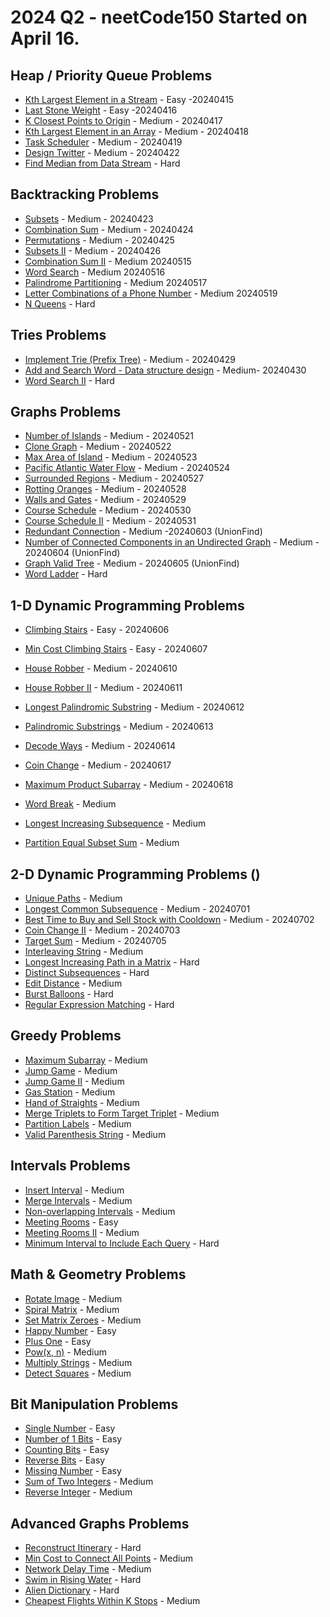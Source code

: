 # 2024 Q2  - neetCode150 Started on April 16.

## Heap / Priority Queue Problems

- [Kth Largest Element in a Stream](https://leetcode.com/problems/kth-largest-element-in-a-stream/) - Easy -20240415
- [Last Stone Weight](https://leetcode.com/problems/last-stone-weight/) - Easy -20240416
- [K Closest Points to Origin](https://leetcode.com/problems/k-closest-points-to-origin/) - Medium - 20240417
- [Kth Largest Element in an Array](https://leetcode.com/problems/kth-largest-element-in-an-array/) - Medium - 20240418
- [Task Scheduler](https://leetcode.com/problems/task-scheduler/) - Medium - 20240419
- [Design Twitter](https://leetcode.com/problems/design-twitter/) - Medium - 20240422
- [Find Median from Data Stream](https://leetcode.com/problems/find-median-from-data-stream/) - Hard

## Backtracking Problems

- [Subsets](https://leetcode.com/problems/subsets/) - Medium - 20240423
- [Combination Sum](https://leetcode.com/problems/combination-sum/) - Medium - 20240424
- [Permutations](https://leetcode.com/problems/permutations/) - Medium - 20240425
- [Subsets II](https://leetcode.com/problems/subsets-ii/) - Medium - 20240426
- [Combination Sum II](https://leetcode.com/problems/combination-sum-ii/) - Medium 20240515
- [Word Search](https://leetcode.com/problems/word-search/) - Medium 20240516
- [Palindrome Partitioning](https://leetcode.com/problems/palindrome-partitioning/) - Medium 20240517
- [Letter Combinations of a Phone Number](https://leetcode.com/problems/letter-combinations-of-a-phone-number/) - Medium 20240519
- [N Queens](https://leetcode.com/problems/n-queens/) - Hard

## Tries Problems

- [Implement Trie (Prefix Tree)](https://leetcode.com/problems/implement-trie-prefix-tree/) - Medium - 20240429
- [Add and Search Word - Data structure design](https://leetcode.com/problems/add-and-search-word-data-structure-design/) - Medium- 20240430
- [Word Search II](https://leetcode.com/problems/word-search-ii/) - Hard

## Graphs Problems

- [Number of Islands](https://leetcode.com/problems/number-of-islands/) - Medium - 20240521
- [Clone Graph](https://leetcode.com/problems/clone-graph/) - Medium - 20240522
- [Max Area of Island](https://leetcode.com/problems/max-area-of-island/) - Medium - 20240523
- [Pacific Atlantic Water Flow](https://leetcode.com/problems/pacific-atlantic-water-flow/) - Medium - 20240524
- [Surrounded Regions](https://leetcode.com/problems/surrounded-regions/) - Medium - 20240527
- [Rotting Oranges](https://leetcode.com/problems/rotting-oranges/) - Medium - 20240528
- [Walls and Gates](https://leetcode.com/problems/walls-and-gates/) - Medium - 20240529
- [Course Schedule](https://leetcode.com/problems/course-schedule/) - Medium - 20240530
- [Course Schedule II](https://leetcode.com/problems/course-schedule-ii/) - Medium - 20240531
- [Redundant Connection](https://leetcode.com/problems/redundant-connection/) - Medium -20240603 (UnionFind)
- [Number of Connected Components in an Undirected Graph](https://leetcode.com/problems/number-of-connected-components-in-an-undirected-graph/) - Medium - 20240604 (UnionFind)
- [Graph Valid Tree](https://leetcode.com/problems/graph-valid-tree/) - Medium - 20240605 (UnionFind)
- [Word Ladder](https://leetcode.com/problems/word-ladder/) - Hard

## 1-D Dynamic Programming Problems

- [Climbing Stairs](https://leetcode.com/problems/climbing-stairs/) - Easy - 20240606
- [Min Cost Climbing Stairs](https://leetcode.com/problems/min-cost-climbing-stairs/) - Easy - 20240607

- [House Robber](https://leetcode.com/problems/house-robber/) - Medium - 20240610
- [House Robber II](https://leetcode.com/problems/house-robber-ii/) - Medium - 20240611
- [Longest Palindromic Substring](https://leetcode.com/problems/longest-palindromic-substring/) - Medium - 20240612
- [Palindromic Substrings](https://leetcode.com/problems/palindromic-substrings/) - Medium - 20240613
- [Decode Ways](https://leetcode.com/problems/decode-ways/) - Medium - 20240614

- [Coin Change](https://leetcode.com/problems/coin-change/) - Medium - 20240617
- [Maximum Product Subarray](https://leetcode.com/problems/maximum-product-subarray/) - Medium - 20240618
- [Word Break](https://leetcode.com/problems/word-break/) - Medium
- [Longest Increasing Subsequence](https://leetcode.com/problems/longest-increasing-subsequence/) - Medium
- [Partition Equal Subset Sum](https://leetcode.com/problems/partition-equal-subset-sum/) - Medium


## 2-D Dynamic Programming Problems ()

- [Unique Paths](https://leetcode.com/problems/unique-paths/) - Medium
- [Longest Common Subsequence](https://leetcode.com/problems/longest-common-subsequence/) - Medium - 20240701
- [Best Time to Buy and Sell Stock with Cooldown](https://leetcode.com/problems/best-time-to-buy-and-sell-stock-with-cooldown/) - Medium - 20240702
- [Coin Change II](https://leetcode.com/problems/coin-change-ii/) - Medium - 20240703
- [Target Sum](https://leetcode.com/problems/target-sum/) - Medium - 20240705
- [Interleaving String](https://leetcode.com/problems/interleaving-string/) - Medium
- [Longest Increasing Path in a Matrix](https://leetcode.com/problems/longest-increasing-path-in-a-matrix/) - Hard
- [Distinct Subsequences](https://leetcode.com/problems/distinct-subsequences/) - Hard
- [Edit Distance](https://leetcode.com/problems/edit-distance/) - Medium
- [Burst Balloons](https://leetcode.com/problems/burst-balloons/) - Hard
- [Regular Expression Matching](https://leetcode.com/problems/regular-expression-matching/) - Hard

## Greedy Problems

- [Maximum Subarray](https://leetcode.com/problems/maximum-subarray/) - Medium
- [Jump Game](https://leetcode.com/problems/jump-game/) - Medium
- [Jump Game II](https://leetcode.com/problems/jump-game-ii/) - Medium
- [Gas Station](https://leetcode.com/problems/gas-station/) - Medium
- [Hand of Straights](https://leetcode.com/problems/hand-of-straights/) - Medium
- [Merge Triplets to Form Target Triplet](https://leetcode.com/problems/merge-triplets-to-form-target-triplet/) - Medium
- [Partition Labels](https://leetcode.com/problems/partition-labels/) - Medium
- [Valid Parenthesis String](https://leetcode.com/problems/valid-parenthesis-string/) - Medium

## Intervals Problems

- [Insert Interval](https://leetcode.com/problems/insert-interval/) - Medium
- [Merge Intervals](https://leetcode.com/problems/merge-intervals/) - Medium
- [Non-overlapping Intervals](https://leetcode.com/problems/non-overlapping-intervals/) - Medium
- [Meeting Rooms](https://leetcode.com/problems/meeting-rooms/) - Easy
- [Meeting Rooms II](https://leetcode.com/problems/meeting-rooms-ii/) - Medium
- [Minimum Interval to Include Each Query](https://leetcode.com/problems/minimum-interval-to-include-each-query/) - Hard

## Math & Geometry Problems

- [Rotate Image](https://leetcode.com/problems/rotate-image/) - Medium
- [Spiral Matrix](https://leetcode.com/problems/spiral-matrix/) - Medium
- [Set Matrix Zeroes](https://leetcode.com/problems/set-matrix-zeroes/) - Medium
- [Happy Number](https://leetcode.com/problems/happy-number/) - Easy
- [Plus One](https://leetcode.com/problems/plus-one/) - Easy
- [Pow(x, n)](https://leetcode.com/problems/powx-n/) - Medium
- [Multiply Strings](https://leetcode.com/problems/multiply-strings/) - Medium
- [Detect Squares](https://leetcode.com/problems/detect-squares/) - Medium

## Bit Manipulation Problems

- [Single Number](https://leetcode.com/problems/single-number/) - Easy
- [Number of 1 Bits](https://leetcode.com/problems/number-of-1-bits/) - Easy
- [Counting Bits](https://leetcode.com/problems/counting-bits/) - Easy
- [Reverse Bits](https://leetcode.com/problems/reverse-bits/) - Easy
- [Missing Number](https://leetcode.com/problems/missing-number/) - Easy
- [Sum of Two Integers](https://leetcode.com/problems/sum-of-two-integers/) - Medium
- [Reverse Integer](https://leetcode.com/problems/reverse-integer/) - Medium

## Advanced Graphs Problems

- [Reconstruct Itinerary](https://leetcode.com/problems/reconstruct-itinerary/) - Hard
- [Min Cost to Connect All Points](https://leetcode.com/problems/min-cost-to-connect-all-points/) - Medium
- [Network Delay Time](https://leetcode.com/problems/network-delay-time/) - Medium
- [Swim in Rising Water](https://leetcode.com/problems/swim-in-rising-water/) - Hard
- [Alien Dictionary](https://leetcode.com/problems/alien-dictionary/) - Hard
- [Cheapest Flights Within K Stops](https://leetcode.com/problems/cheapest-flights-within-k-stops/) - Medium
